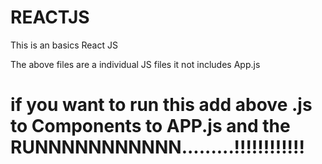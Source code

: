# REACTJS
This is an basics React JS


The above files are a individual JS files it not includes App.js


# if you want to run this add above .js to Components to APP.js and the RUNNNNNNNNNNN.........!!!!!!!!!!!!

